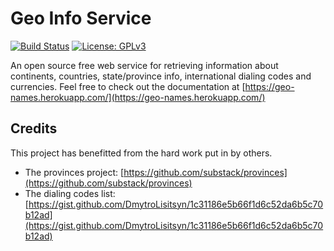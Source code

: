 # Geo Info Service

[![Build Status](https://travis-ci.org/bolorundurowb/geo-name-service.svg?branch=master)](https://travis-ci.org/bolorundurowb/geo-name-service) [![License: GPLv3](https://img.shields.io/badge/license-GPLv3-yellow.svg)](LICENSE)

An open source free web service for retrieving information about continents, countries, state/province info, international dialing codes and currencies. Feel free to check out the documentation at [https://geo-names.herokuapp.com/](https://geo-names.herokuapp.com/)

## Credits

This project has benefitted from the hard work put in by others. 
- The provinces project: [https://github.com/substack/provinces](https://github.com/substack/provinces)
- The dialing codes list: [https://gist.github.com/DmytroLisitsyn/1c31186e5b66f1d6c52da6b5c70b12ad](https://gist.github.com/DmytroLisitsyn/1c31186e5b66f1d6c52da6b5c70b12ad)
